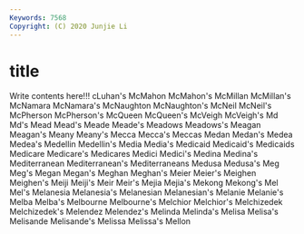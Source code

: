 ```yaml
---
Keywords: 7568
Copyright: (C) 2020 Junjie Li
---
```


# title

Write contents here!!!
cLuhan's 
McMahon 
McMahon's 
McMillan 
McMillan's 
McNamara 
McNamara's
McNaughton 
McNaughton's 
McNeil 
McNeil's 
McPherson 
McPherson's 
McQueen 
McQueen's 
McVeigh 
McVeigh's
Md 
Md's 
Mead 
Mead's 
Meade 
Meade's 
Meadows 
Meadows's 
Meagan 
Meagan's
Meany 
Meany's 
Mecca 
Mecca's 
Meccas 
Medan 
Medan's 
Medea 
Medea's 
Medellin
Medellin's 
Media 
Media's 
Medicaid 
Medicaid's 
Medicaids 
Medicare 
Medicare's 
Medicares 
Medici
Medici's 
Medina 
Medina's 
Mediterranean 
Mediterranean's 
Mediterraneans 
Medusa 
Medusa's 
Meg 
Meg's
Megan 
Megan's 
Meghan 
Meghan's 
Meier 
Meier's 
Meighen 
Meighen's 
Meiji 
Meiji's
Meir 
Meir's 
Mejia 
Mejia's 
Mekong 
Mekong's 
Mel 
Mel's 
Melanesia 
Melanesia's
Melanesian 
Melanesian's 
Melanie 
Melanie's 
Melba 
Melba's 
Melbourne 
Melbourne's 
Melchior 
Melchior's
Melchizedek 
Melchizedek's 
Melendez 
Melendez's 
Melinda 
Melinda's 
Melisa 
Melisa's 
Melisande 
Melisande's
Melissa 
Melissa's 
Mellon 
